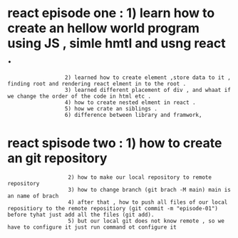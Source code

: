 # react episode one : 1) learn how to create an hellow world program using JS , simle hmtl and usng react .

                      2) learned how to create element ,store data to it , finding root and rendering react elment in to the root .
                      3) learned different placement of div , and whaat if we change the order of the code in html etc .
                      4) how to create nested elment in react .
                      5) how we crate an siblings .
                      6) difference between library and framwork,

# react spisode two : 1) how to create an git repository

                       2) how to make our local repository to remote repository
                       3) how to change branch (git brach -M main) main is an name of brach
                       4) after that , how to push all files of our local repositiory to the remote repositiory (git commit -m "episode-01") before tyhat just add all the files (git add).
                       5) but our local git does not know remote , so we have to configure it just run command ot configure it
